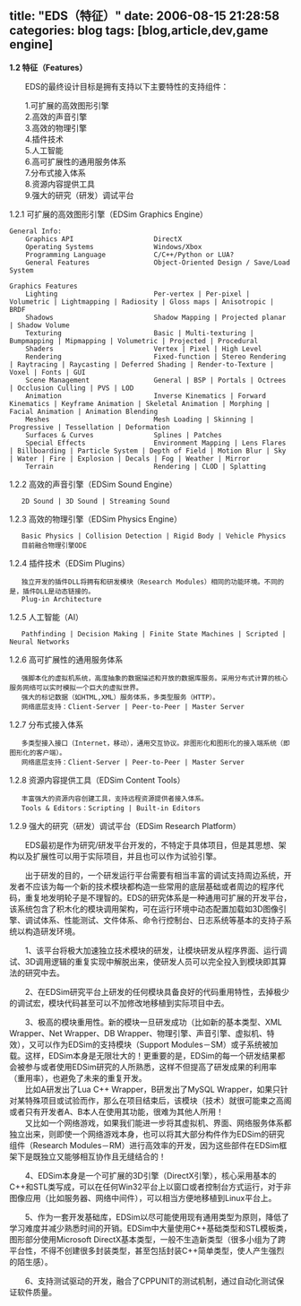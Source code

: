 title: "EDS（特征）"
date: 2006-08-15 21:28:58
categories: blog
tags: [blog,article,dev,game engine]
---
**1.2 特征（Features）**  
  
　　EDS的最终设计目标是拥有支持以下主要特性的支持组件：

　　1.可扩展的高效图形引擎    
　　2.高效的声音引擎  
　　3.高效的物理引擎  
　　4.插件技术  
　　5.人工智能  
　　6.高可扩展性的通用服务体系  
　　7.分布式接入体系  
　　8.资源内容提供工具  
　　9.强大的研究（研发）调试平台

1.2.1 可扩展的高效图形引擎（EDSim Graphics Engine）
  
	General Info:  
		Graphics API             		DirectX  
		Operating Systems           	Windows/Xbox  
		Programming Language        	C/C++/Python or LUA?  
		General Features         		Object-Oriented Design / Save/Load System  
  
	Graphics Features  
		Lighting                    	Per-vertex | Per-pixel | Volumetric | Lightmapping | Radiosity | Gloss maps | Anisotropic | BRDF  
		Shadows                     	Shadow Mapping | Projected planar | Shadow Volume  
		Texturing              			Basic | Multi-texturing | Bumpmapping | Mipmapping | Volumetric | Projected | Procedural  
		Shaders                    		Vertex | Pixel | High Level  
		Rendering              			Fixed-function | Stereo Rendering | Raytracing | Raycasting | Deferred Shading | Render-to-Texture | Voxel | Fonts | GUI  
		Scene Management          		General | BSP | Portals | Octrees | Occlusion Culling | PVS | LOD  
		Animation               		Inverse Kinematics | Forward Kinematics | Keyframe Animation | Skeletal Animation | Morphing | Facial Animation | Animation Blending  
		Meshes                    		Mesh Loading | Skinning | Progressive | Tessellation | Deformation  
		Surfaces & Curves          		Splines | Patches  
		Special Effects            		Environment Mapping | Lens Flares | Billboarding | Particle System | Depth of Field | Motion Blur | Sky | Water | Fire | Explosion | Decals | Fog | Weather | Mirror  
		Terrain               			Rendering | CLOD | Splatting  
1.2.2 高效的声音引擎（EDSim Sound Engine）

       2D Sound | 3D Sound | Streaming Sound

1.2.3 高效的物理引擎（EDSim Physics Engine）

       Basic Physics | Collision Detection | Rigid Body | Vehicle Physics
       目前融合物理引擎ODE

1.2.4 插件技术（EDSim Plugins）

       独立开发的插件DLL将拥有和研发模块（Research Modules）相同的功能环境。不同的是，插件DLL是动态链接的。
       Plug-in Architecture

1.2.5 人工智能（AI）

       Pathfinding | Decision Making | Finite State Machines | Scripted | Neural Networks

1.2.6 高可扩展性的通用服务体系

       强脚本化的虚拟机系统，高度抽象的数据描述和开放的数据库服务。采用分布式计算的核心服务网络可以实时模拟一个巨大的虚拟世界。
       强大的标记数据（如HTML,XML）服务体系，多类型服务（HTTP）。
       网络底层支持：Client-Server | Peer-to-Peer | Master Server

1.2.7 分布式接入体系

       多类型接入接口（Internet，移动），通用交互协议。非图形化和图形化的接入端系统（即图形化的客户端）。
       网络底层支持：Client-Server | Peer-to-Peer | Master Server

1.2.8 资源内容提供工具（EDSim Content Tools）

       丰富强大的资源内容创建工具，支持远程资源提供者接入体系。
       Tools & Editors：Scripting | Built-in Editors

1.2.9 强大的研究（研发）调试平台（EDSim Research Platform）

　　EDS最初是作为研究/研发平台开发的，不特定于具体项目，但是其思想、架构以及扩展性可以用于实际项目，并且也可以作为试验引擎。  
  
　　出于研发的目的，一个研发运行平台需要有相当丰富的调试支持周边系统，开发者不应该为每一个新的技术模块都构造一些常用的底层基础或者周边的程序代码，重复地发明轮子是不理智的。EDS的研究体系是一种通用可扩展的开发平台，该系统包含了积木化的模块调用架构，可在运行环境中动态配置加载如3D图像引擎、调试体系、性能测试、文件体系、命令行控制台、日志系统等基本的支持子系统以构造研发环境。  
  
　　1、该平台将极大加速独立技术模块的研发，让模块研发从程序界面、运行调试、3D调用逻辑的重复实现中解脱出来，使研发人员可以完全投入到模块即其算法的研究中去。  
  
　　2、在EDSim研究平台上研发的任何模块具备良好的代码重用特性，去掉极少的调试宏，模块代码甚至可以不加修改地移植到实际项目中去。  
  
　　3、极高的模块重用性。新的模块一旦研发成功（比如新的基本类型、XML Wrapper、Net Wrapper、DB Wrapper、物理引擎、声音引擎、虚拟机、特效），又可以作为EDSim的支持模块（Support Modules－SM）或子系统被加载。这样，EDSim本身是无限壮大的！更重要的是，EDSim的每一个研发结果都会被参与或者使用EDSim研究的人所熟悉，这样不但提高了研发成果的利用率（重用率），也避免了未来的重复开发。  
　　比如A研发出了Lua C++ Wrapper，B研发出了MySQL Wrapper，如果只针对某特殊项目或试验而作，那么在项目结束后，该模块（技术）就很可能束之高阁或者只有开发者A、B本人在使用其功能，很难为其他人所用！  
　　又比如一个网络游戏，如果我们能进一步将其虚拟机、界面、网络服务体系都独立出来，则即使一个网络游戏本身，也可以将其大部分构件作为EDSim的研究组件（Research Modules－RM）进行高效率的开发，因为这些部件在EDSim框架下是既独立又能够相互协作且无缝结合的！  
  
　　4、EDSim本身是一个可扩展的3D引擎（DirectX引擎），核心采用基本的C++和STL类写成，可以在任何Win32平台上以窗口或者控制台方式运行，对于非图像应用（比如服务器、网络中间件），可以相当方便地移植到Linux平台上。  
  
　　5、作为一套开发基础库，EDSim以尽可能使用现有通用类型为原则，降低了学习难度并减少熟悉时间的开销。EDSim中大量使用C++基础类型和STL模板类，图形部分使用Microsoft DirectX基本类型，一般不生造新类型（很多小组为了跨平台性，不得不创建很多封装类型，甚至包括封装C++简单类型，使人产生强烈的陌生感）。  
  
　　6、支持测试驱动的开发，融合了CPPUNIT的测试机制，通过自动化测试保证软件质量。